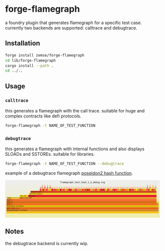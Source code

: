 # forge-flamegraph

a foundry plugin that generates flamegraph for a specific test case. currently two backends are supported: calltrace and debugtrace.

## Installation

```bash
forge install zemse/forge-flamegraph
cd lib/forge-flamegraph
cargo install --path .
cd ../..
```

## Usage

### `calltrace`

this generates a flamegraph with the call trace. suitable for huge and complex contracts like defi protocols.

```bash
forge-flamegraph -t NAME_OF_TEST_FUNCTION
```

### `debugtrace`

this generates a flamegraph with internal functions and also displays SLOADs and SSTOREs. suitable for libraries.

```bash
forge-flamegraph -t NAME_OF_TEST_FUNCTION --debugtrace
```

example of a debugtrace flamegraph [poseidon2 hash function](https://github.com/zemse/poseidon2).

![flamegraph of poseidon2 hash function](./flamegraph_poseidon_debug.svg)

## Notes

the debugtrace backend is currently wip.
